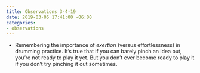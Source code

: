 ```yaml
---
title: Observations 3-4-19
date: 2019-03-05 17:41:00 -06:00
categories:
- observations
---
```


- Remembering the importance of *exertion* (versus effortlessness) in drumming practice. It’s true that if you can barely pinch an idea out, you’re not ready to play it yet. But you don’t ever become ready to play it if you don’t try pinching it out sometimes.